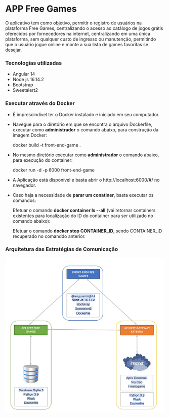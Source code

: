 # APP Free Games

O aplicativo tem como objetivo, permitir o registro de usuários na plataforma Free Games, centralizando o acesso ao catálogo de jogos grátis oferecidos por fornecedores na internet, centralizando em uma única plataforma, sem qualquer custo de ingresso ou manutenção, permitindo que o usuário jogue online e monte a sua lista de games favoritas se desejar.

### Tecnologias utilizadas

- Angular 14
- Node js 16.14.2
- Bootstrap
- Sweetalert2

### Executar através do Docker

- É imprescindível ter o Docker instalado e iniciado em seu computador.

- Navegue para o diretório em que se encontra o arquivo Dockerfile, executar como **administrador** o comando abaixo, para construção da imagem Docker:  

  docker build -t front-end-game .

- No mesmo diretório executar como **administrador** o comando abaixo, para execução do container:  
  
  docker run -d -p 6000 front-end-game

- A Aplicação está disponível e basta abrir o http://localhost:6000/#/ no navegador.

- Caso haja a necessidade de **parar um conatiner**, basta executar os comandos: 

  Efetuar o comando **docker container ls --all** (vai retornar containers existentes para localização do ID do container para ser utilizado no comando abaixo):

  Efetuar o comando **docker stop CONTAINER_ID**, sendo CONTAINER_ID recuperado no comanddo anterior.


### Arquitetura das Estratégias de Comunicação


<img src="Arquitetura.jpg">
